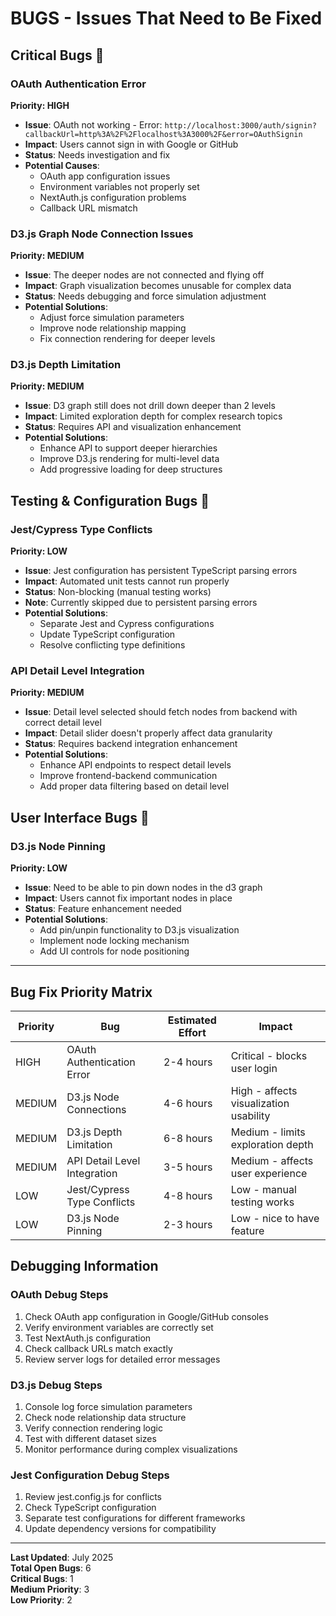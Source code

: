 # BUGS - Issues That Need to Be Fixed

## Critical Bugs 🚨

### OAuth Authentication Error
**Priority: HIGH**
- **Issue**: OAuth not working - Error: `http://localhost:3000/auth/signin?callbackUrl=http%3A%2F%2Flocalhost%3A3000%2F&error=OAuthSignin`
- **Impact**: Users cannot sign in with Google or GitHub
- **Status**: Needs investigation and fix
- **Potential Causes**: 
  - OAuth app configuration issues
  - Environment variables not properly set
  - NextAuth.js configuration problems
  - Callback URL mismatch

### D3.js Graph Node Connection Issues
**Priority: MEDIUM**
- **Issue**: The deeper nodes are not connected and flying off
- **Impact**: Graph visualization becomes unusable for complex data
- **Status**: Needs debugging and force simulation adjustment
- **Potential Solutions**:
  - Adjust force simulation parameters
  - Improve node relationship mapping
  - Fix connection rendering for deeper levels

### D3.js Depth Limitation
**Priority: MEDIUM**
- **Issue**: D3 graph still does not drill down deeper than 2 levels
- **Impact**: Limited exploration depth for complex research topics
- **Status**: Requires API and visualization enhancement
- **Potential Solutions**:
  - Enhance API to support deeper hierarchies
  - Improve D3.js rendering for multi-level data
  - Add progressive loading for deep structures

## Testing & Configuration Bugs 🔧

### Jest/Cypress Type Conflicts
**Priority: LOW**
- **Issue**: Jest configuration has persistent TypeScript parsing errors
- **Impact**: Automated unit tests cannot run properly
- **Status**: Non-blocking (manual testing works)
- **Note**: Currently skipped due to persistent parsing errors
- **Potential Solutions**:
  - Separate Jest and Cypress configurations
  - Update TypeScript configuration
  - Resolve conflicting type definitions

### API Detail Level Integration
**Priority: MEDIUM**
- **Issue**: Detail level selected should fetch nodes from backend with correct detail level
- **Impact**: Detail slider doesn't properly affect data granularity
- **Status**: Requires backend integration enhancement
- **Potential Solutions**:
  - Enhance API endpoints to respect detail levels
  - Improve frontend-backend communication
  - Add proper data filtering based on detail level

## User Interface Bugs 🎨

### D3.js Node Pinning
**Priority: LOW**
- **Issue**: Need to be able to pin down nodes in the d3 graph
- **Impact**: Users cannot fix important nodes in place
- **Status**: Feature enhancement needed
- **Potential Solutions**:
  - Add pin/unpin functionality to D3.js visualization
  - Implement node locking mechanism
  - Add UI controls for node positioning

---

## Bug Fix Priority Matrix

| Priority | Bug | Estimated Effort | Impact |
|----------|-----|------------------|---------|
| HIGH | OAuth Authentication Error | 2-4 hours | Critical - blocks user login |
| MEDIUM | D3.js Node Connections | 4-6 hours | High - affects visualization usability |
| MEDIUM | D3.js Depth Limitation | 6-8 hours | Medium - limits exploration depth |
| MEDIUM | API Detail Level Integration | 3-5 hours | Medium - affects user experience |
| LOW | Jest/Cypress Type Conflicts | 4-8 hours | Low - manual testing works |
| LOW | D3.js Node Pinning | 2-3 hours | Low - nice to have feature |

## Debugging Information

### OAuth Debug Steps
1. Check OAuth app configuration in Google/GitHub consoles
2. Verify environment variables are correctly set
3. Test NextAuth.js configuration
4. Check callback URLs match exactly
5. Review server logs for detailed error messages

### D3.js Debug Steps
1. Console log force simulation parameters
2. Check node relationship data structure
3. Verify connection rendering logic
4. Test with different dataset sizes
5. Monitor performance during complex visualizations

### Jest Configuration Debug Steps
1. Review jest.config.js for conflicts
2. Check TypeScript configuration
3. Separate test configurations for different frameworks
4. Update dependency versions for compatibility

---

**Last Updated**: July 2025  
**Total Open Bugs**: 6  
**Critical Bugs**: 1  
**Medium Priority**: 3  
**Low Priority**: 2
